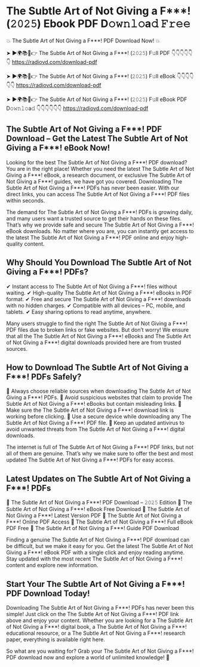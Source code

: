 # The Subtle Art of Not Giving a F***! (𝟸𝟶𝟸𝟻) Ebook PDF D𝚘𝚠𝚗𝚕𝚘a𝚍 𝙵𝚛𝚎𝚎

💥 The Subtle Art of Not Giving a F***! PDF Download Now! 💥

➤ ►🌍📚📱👉 The Subtle Art of Not Giving a F***! (𝟸𝟶𝟸𝟻) F𝚞ll PDF 👇👇👇👇👇👇
https://radiovd.com/download-pdf

➤ ►🌍📚📱👉 The Subtle Art of Not Giving a F***! (𝟸𝟶𝟸𝟻) F𝚞ll eBook 👇👇👇👇👇👇
https://radiovd.com/download-pdf

➤ ►🌍📚📱👉 The Subtle Art of Not Giving a F***! (𝟸𝟶𝟸𝟻) F𝚞ll eBook PDF D𝚘𝚠𝚗𝚕𝚘a𝚍 👇👇👇👇👇👇
https://radiovd.com/download-pdf

## The Subtle Art of Not Giving a F***! PDF Download – Get the Latest The Subtle Art of Not Giving a F***! eBook Now!

Looking for the best The Subtle Art of Not Giving a F***! PDF download? You are in the right place! Whether you need the latest The Subtle Art of Not Giving a F***! eBook, a research document, or exclusive The Subtle Art of Not Giving a F***! guides, we have got you covered. Downloading The Subtle Art of Not Giving a F***! PDFs has never been easier. With our direct links, you can access The Subtle Art of Not Giving a F***! PDF files within seconds.

The demand for The Subtle Art of Not Giving a F***! PDFs is growing daily, and many users want a trusted source to get their hands on these files. That’s why we provide safe and secure The Subtle Art of Not Giving a F***! eBook downloads. No matter where you are, you can instantly get access to the latest The Subtle Art of Not Giving a F***! PDF online and enjoy high-quality content.

## Why Should You Download The Subtle Art of Not Giving a F***! PDFs?

✔ Instant access to The Subtle Art of Not Giving a F***! files without waiting.
✔ High-quality The Subtle Art of Not Giving a F***! eBooks in PDF format.
✔ Free and secure The Subtle Art of Not Giving a F***! downloads with no hidden charges.
✔ Compatible with all devices – PC, mobile, and tablets.
✔ Easy sharing options to read anytime, anywhere.

Many users struggle to find the right The Subtle Art of Not Giving a F***! PDF files due to broken links or fake websites. But don’t worry! We ensure that all the The Subtle Art of Not Giving a F***! eBooks and The Subtle Art of Not Giving a F***! digital downloads provided here are from trusted sources.

## How to Download The Subtle Art of Not Giving a F***! PDFs Safely?

📌 Always choose reliable sources when downloading The Subtle Art of Not Giving a F***! PDFs.
📌 Avoid suspicious websites that claim to provide The Subtle Art of Not Giving a F***! eBooks but contain misleading links.
📌 Make sure the The Subtle Art of Not Giving a F***! download link is working before clicking.
📌 Use a secure device while downloading any The Subtle Art of Not Giving a F***! PDF file.
📌 Keep an updated antivirus to avoid unwanted threats from The Subtle Art of Not Giving a F***! digital downloads.

The internet is full of The Subtle Art of Not Giving a F***! PDF links, but not all of them are genuine. That’s why we make sure to offer the best and most updated The Subtle Art of Not Giving a F***! PDFs for easy access.

## Latest Updates on The Subtle Art of Not Giving a F***! PDFs

🔹 The Subtle Art of Not Giving a F***! PDF Download – 𝟸𝟶𝟸𝟻 Edition
🔹 The Subtle Art of Not Giving a F***! eBook Free Download
🔹 The Subtle Art of Not Giving a F***! Latest Version PDF
🔹 The Subtle Art of Not Giving a F***! Online PDF Access
🔹 The Subtle Art of Not Giving a F***! Full eBook PDF Free
🔹 The Subtle Art of Not Giving a F***! Guide PDF Download

Finding a genuine The Subtle Art of Not Giving a F***! PDF download can be difficult, but we make it easy for you. Get the latest The Subtle Art of Not Giving a F***! eBook PDF with a single click and enjoy reading anytime. Stay updated with the most recent The Subtle Art of Not Giving a F***! content and explore new information.

## Start Your The Subtle Art of Not Giving a F***! PDF Download Today!

Downloading The Subtle Art of Not Giving a F***! PDFs has never been this simple! Just click on the The Subtle Art of Not Giving a F***! PDF link above and enjoy your content. Whether you are looking for a The Subtle Art of Not Giving a F***! digital book, a The Subtle Art of Not Giving a F***! educational resource, or a The Subtle Art of Not Giving a F***! research paper, everything is available right here.

So what are you waiting for? Grab your The Subtle Art of Not Giving a F***! PDF download now and explore a world of unlimited knowledge! 🚀